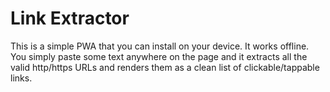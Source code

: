 # Link Extractor

This is a simple PWA that you can install on your device. It works offline.
You simply paste some text anywhere on the page and it extracts all the valid http/https URLs and renders them as a clean list of clickable/tappable links.
